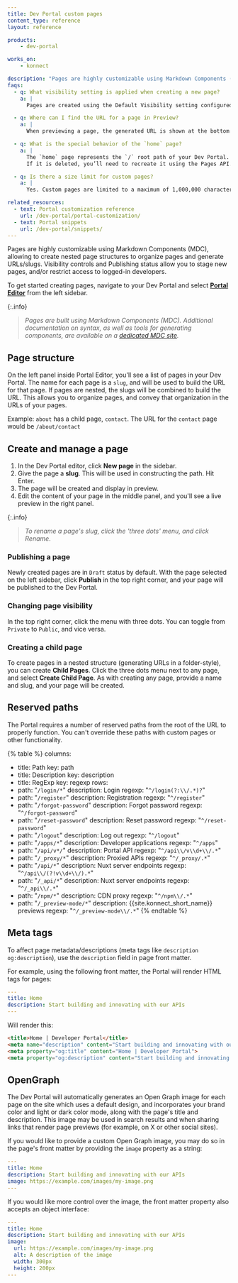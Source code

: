 ```yaml
---
title: Dev Portal custom pages
content_type: reference
layout: reference

products:
    - dev-portal

works_on:
    - konnect

description: "Pages are highly customizable using Markdown Components (MDC) available in Dev Portal."
faqs:
  - q: What visibility setting is applied when creating a new page?
    a: |
      Pages are created using the Default Visibility setting configured in your [Portal Settings](/dev-portal/portal-settings/).

  - q: Where can I find the URL for a page in Preview?
    a: |
      When previewing a page, the generated URL is shown at the bottom of the preview window.

  - q: What is the special behavior of the `home` page?
    a: |
      The `home` page represents the `/` root path of your Dev Portal. 
      If it is deleted, you’ll need to recreate it using the Pages API.

  - q: Is there a size limit for custom pages?
    a: |
      Yes. Custom pages are limited to a maximum of 1,000,000 characters.

related_resources:
  - text: Portal customization reference
    url: /dev-portal/portal-customization/
  - text: Portal snippets
    url: /dev-portal/snippets/
---
```


Pages are highly customizable using Markdown Components (MDC), allowing to create nested page structures to organize pages and generate URLs/slugs. Visibility controls and Publishing status allow you to stage new pages, and/or restrict access to logged-in developers.

To get started creating pages, navigate to your Dev Portal and select [**Portal Editor**](/dev-portal/portal-customization/#portal-editor) from the left sidebar.

{:.info}
> *Pages are built using Markdown Components (MDC). Additional documentation on syntax, as well as tools for generating components, are available on a [dedicated MDC site](https://portaldocs.konghq.com/).*

## Page structure

On the left panel inside Portal Editor, you'll see a list of pages in your Dev Portal. The name for each page is a `slug`, and will be used to build the URL for that page. If pages are nested, the slugs will be combined to build the URL.
This allows you to organize pages, and convey that organization in the URLs of your pages.

Example: `about` has a child page, `contact`. The URL for the `contact` page would be `/about/contact`

## Create and manage a page

1. In the Dev Portal editor, click **New page** in the sidebar.
1. Give the page a **slug**. This will be used in constructing the path. Hit Enter.
1. The page will be created and display in preview.
1. Edit the content of your page in the middle panel, and you'll see a live preview in the right panel.

{:.info}
> *To rename a page's slug, click the 'three dots' menu, and click Rename*.

### Publishing a page

Newly created pages are in `Draft` status by default. With the page selected on the left sidebar, click **Publish** in the top right corner, and your page will be published to the Dev Portal.

### Changing page visibility

In the top right corner, click the menu with three dots. You can toggle from `Private` to `Public`, and vice versa.

### Creating a child page

To create pages in a nested structure (generating URLs in a folder-style), you can create **Child Pages**. 
Click the three dots menu next to any page, and select **Create Child Page**. 
As with creating any page, provide a name and slug, and your page will be created.

## Reserved paths

The Portal requires a number of reserved paths from the root of the URL to properly function.
You can't override these paths with custom pages or other functionality.

<!-- vale off -->
{% table %}
columns:
  - title: Path
    key: path
  - title: Description
    key: description
  - title: RegExp
    key: regexp
rows:
  - path: "`/login/*`"
    description: Login
    regexp: "`^/login(?:\\/.*)?`"
  - path: "`/register`"
    description: Registration
    regexp: "`^/register`"
  - path: "`/forgot-password`"
    description: Forgot password
    regexp: "`^/forgot-password`"
  - path: "`/reset-password`"
    description: Reset password
    regexp: "`^/reset-password`"
  - path: "`/logout`"
    description: Log out
    regexp: "`^/logout`"
  - path: "`/apps/*`"
    description: Developer applications
    regexp: "`^/apps`"
  - path: "`/api/v*/`"
    description: Portal API
    regexp: "`^/api\\/v\\d+\\/.*`"
  - path: "`/_proxy/*`"
    description: Proxied APIs
    regexp: "`^/_proxy/.*`"
  - path: "`/api/*`"
    description: Nuxt server endpoints
    regexp: "`^/api\\/(?!v\\d+\\/).*`"
  - path: "`/_api/*`"
    description: Nuxt server endpoints
    regexp: "`^/_api\\/.*`"
  - path: "`/npm/*`"
    description: CDN proxy
    regexp: "`^/npm\\/.*`"
  - path: "`/_preview-mode/*`"
    description: {{site.konnect_short_name}} previews
    regexp: "`^/_preview-mode\\/.*`"
{% endtable %}

<!--vale on -->


## Meta tags

To affect page metadata/descriptions (meta tags like  `description` `og:description`), use the `description` field in page front matter.

For example, using the following front matter, the Portal will render HTML tags for pages: 

```yaml
---
title: Home
description: Start building and innovating with our APIs
---
```

Will render this: 

```html
<title>Home | Developer Portal</title>
<meta name="description" content="Start building and innovating with our APIs">
<meta property="og:title" content="Home | Developer Portal">
<meta property="og:description" content="Start building and innovating with our APIs">
```

## OpenGraph

The Dev Portal will automatically generates an Open Graph image for each page on the site which uses a default design, and incorporates your brand color and light or dark color mode, along with the page's title and description. This image may be used in search results and when sharing links that render page previews (for example, on X or other social sites).

If you would like to provide a custom Open Graph image, you may do so in the page's front matter by providing the `image` property as a string:

```yaml
---
title: Home
description: Start building and innovating with our APIs
image: https://example.com/images/my-image.png
---
```

If you would like more control over the image, the front matter property also accepts an object interface:

```yaml
---
title: Home
description: Start building and innovating with our APIs
image:
  url: https://example.com/images/my-image.png
  alt: A description of the image
  width: 300px
  height: 200px
---
```